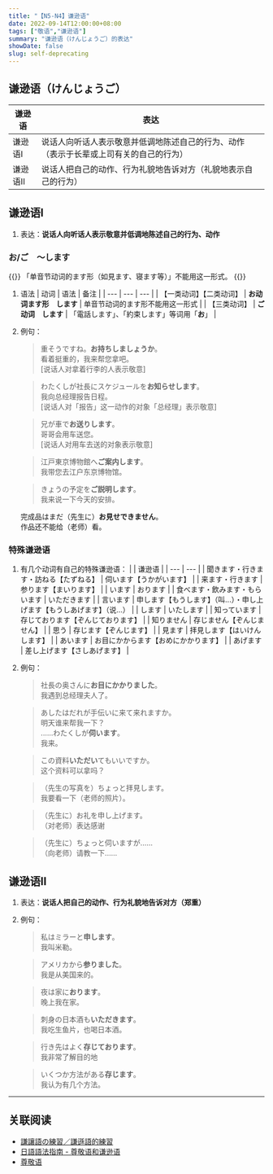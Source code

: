 ```yaml
---
title: "【N5-N4】谦逊语"
date: 2022-09-14T12:00:00+08:00
tags: ["敬语","谦逊语"]
summary: "谦逊语（けんじょうご）的表达"
showDate: false
slug: self-deprecating
---
```


## 谦逊语（けんじょうご）
| 谦逊语 | 表达 |
| --- | --- |
| 谦逊语Ⅰ | 说话人向听话人表示敬意并低调地陈述自己的行为、动作（表示于长辈或上司有关的自己的行为） |
| 谦逊语Ⅱ | 说话人把自己的动作、行为礼貌地告诉对方（礼貌地表示自己的行为） |

## 谦逊语Ⅰ
1. 表达：**说话人向听话人表示敬意并低调地陈述自己的行为、动作**

### お/ご　〜します
{{<alert>}}
「单音节动词的ます形（如見ます、寝ます等）」不能用这一形式。
{{</alert>}}

1. 语法
    | 动词 | 语法 | 备注 |
    | --- | --- | --- |
    | 【一类动词】【二类动词】 | **お动词ます形　します** | 单音节动词的ます形不能用这一形式 |
    | 【三类动词】 | **ご动词　します** | 「電話します」、「約束します」等词用「**お**」 |
2. 例句：
    > 重そうですね。**お持ちしましょうか**。  
     看着挺重的，我来帮您拿吧。  
      [说话人对拿着行李的人表示敬意]

    > わたくしが社長にスケジュールを**お知らせします**。  
     我向总经理报告日程。  
      [说话人对「报告」这一动作的对象「总经理」表示敬意]

    > 兄が車で**お送りします**。  
     哥哥会用车送您。  
      [说话人对用车去送的对象表示敬意]

    > 江戸東京博物館へ**ご案内します**。  
     我带您去江户东京博物馆。

    > きょうの予定を**ご説明します**。  
     我来说一下今天的安排。

     完成品はまだ（先生に）**お見せできません**。  
     作品还不能给（老师）看。

### 特殊谦逊语
1. 有几个动词有自己的特殊谦逊语：
    |  | 谦逊语 |
    | --- | --- |
    | 聞きます・行きます・訪ねる【たずねる】 | 伺います【うかがいます】 |
    | 来ます・行きます | 参ります【まいります】 |
    | います | おります |
    | 食べます・飲みます・もらいます | いただきます |
    | 言います | 申します【もうします】（叫...）・申し上げます【もうしあげます】（说...） |
    | します | いたします |
    | 知っています | 存じております【ぞんじております】 |
    | 知りません | 存じません【ぞんじません】 |
    | 思う | 存じます【ぞんじます】 |
    | 見ます | 拝見します【はいけんします】 |
    | あいます | お目にかからます【おめにかかります】 |
    | あげます | 差し上げます【さしあげます】 |

2. 例句：
    > 社長の奥さんに**お目にかかりました**。  
     我遇到总经理夫人了。

    > あしたはだれが手伝いに来て来れますか。  
     明天谁来帮我一下？  
      ......わたくしが**伺います**。  
     我来。

    > この資料**いただい**てもいいですか。  
     这个资料可以拿吗？

    > （先生の写真を）ちょっと拝見します。  
    我要看一下（老师的照片）。

    > （先生に）お礼を申し上げます。  
    （对老师）表达感谢

    > （先生に）ちょっと伺いますが......  
    （向老师）请教一下......



## 谦逊语Ⅱ
1. 表达：**说话人把自己的动作、行为礼貌地告诉对方（郑重）**
1. 例句：
    > 私はミラーと**申します**。  
     我叫米勒。

    > アメリカから**参りました**。  
     我是从美国来的。

    > 夜は家に**おります**。  
    晚上我在家。

    > 刺身の日本酒も**いただきます**。  
    我吃生鱼片，也喝日本酒。

    > 行き先はよく**存じております**。  
    我非常了解目的地

    > いくつか方法がある**存じます**。  
    我认为有几个方法。

---
## 关联阅读
- [謙讓語の練習／謙遜語的練習](https://youtu.be/HQwxFiedugY)
- [日語語法指南 - 尊敬语和谦逊语](https://res.wokanxing.info/jpgramma/honorific.html)
- [尊敬语](/minnano/honorific/)